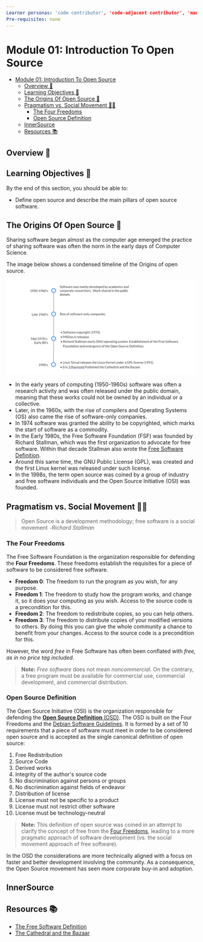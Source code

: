```yaml
---
Learner personas: 'code contributor', 'code-adjacent contributor', 'manager/stakeholder'
Pre-requisites: none
---
```


# Module 01: Introduction To Open Source

- [Module 01: Introduction To Open Source](#module-01-introduction-to-open-source)
  - [Overview 🧭](#overview-)
  - [Learning Objectives 🧠](#learning-objectives-)
  - [The Origins Of Open Source 🌱](#the-origins-of-open-source-)
  - [Pragmatism vs. Social Movement ✊🏾](#pragmatism-vs-social-movement-)
    - [The Four Freedoms](#the-four-freedoms)
    - [Open Source Definition](#open-source-definition)
  - [InnerSource](#innersource)
  - [Resources 📚](#resources-)

## Overview 🧭

## Learning Objectives 🧠

By the end of this section, you should be able to:

* Define open source and describe the main pillars of open source software.

## The Origins Of Open Source 🌱

Sharing software began almost as the computer age emerged the practice of sharing software was often the norm in the early days of Computer Science.

The image below shows a condensed timeline of the Origins of open source.

![Timeline of the Origins of open source](./images/OSS-early-timeline.svg)

* In the early years of computing (1950-1960s) software was often a research activity and was often released under the public domain, meaning that these works could not be owned by an individual or a collective.
* Later, in the 1960s, with the rise of compilers and Operating Systems (OS) also came the rise of software-only companies.
* In 1974 software was granted the ability to be copyrighted, which marks the start of software as a commodity.
* In the Early 1980s, the Free Software Foundation (FSF) was founded by Richard Stallman, which was the first organization to advocate for free software. Within that decade Stallman also wrote the [Free Software Definition][free-software-definition].
* Around this same time, the GNU Public License (GPL), was created and the first Linux kernel was released under such license.
* In the 1998s, the term open source was coined by a group of industry and free software individuals and the Open Source Initiative (OSI) was founded.

## Pragmatism vs. Social Movement ✊🏾

> Open Source is a development methodology; free software is a social movement
> `-`*Richard Stallman*

### The Four Freedoms

The Free Software Foundation is the organization responsible for defending the **Four Freedoms**. These freedoms establish the requisites for a piece of software to be considered free software.

* **Freedom 0**: The freedom to run the program as you wish, for any purpose.
* **Freedom 1**: The freedom to study how the program works, and change it, so it does your computing as you wish. Access to the source code is a precondition for this.
* **Freedom 2**: The freedom to redistribute copies, so you can help others.
* **Freedom 3**: The freedom to distribute copies of your modified versions to others. By doing this you can give the whole community a chance to benefit from your changes. Access to the source code is a precondition for this.

However, the word *free* in Free Software has often been conflated with *free, as in no price tag included*.

> **Note:**
> *Free software* does not mean *noncommercial*. On the contrary, a free program must be available for commercial use, commercial development, and commercial distribution.

### Open Source Definition

The Open Source Initiative (OSI) is the organization responsible for defending the [**Open Source Definition** (OSD)][OS-definition]. The OSD is built on the Four Freedoms and the [Debian Software Guidelines](https://www.debian.org/social_contract#guidelines). It is formed by a set of 10 requirements that a piece of software must meet in order to be considered open source and is accepted as the single canonical definition of open source:

1. Free Redistribution
2. Source Code
3. Derived works
4. Integrity of the author's source code
5. No discrimination against persons or groups
6. No discrimination against fields of endeavor
7. Distribution of license
8. License must not be specific to a product
9. License must not restrict other software
10. License must be technology-neutral

> **Note:**
> This definition of open source was coined in an attempt to clarify the concept of free from the [Four Freedoms](#the-four-freedoms), leading to a more pragmatic approach of software development (vs. the social movement approach of free software).

In the OSD the considerations are more technically aligned with a focus on faster and better development involving the community. As a consequence, the Open Source movement has seen more corporate buy-in and adoption.

## InnerSource



## Resources 📚

* [The Free Software Definition][free-software-definition]
* [The Cathedral and the Bazaar][cathedral-and-bazaar]

<!-- reusable links -->
[free-software-definition]: https://www.gnu.org/philosophy/free-sw.en.html#four-freedoms
[cathedral-and-bazaar]: https://creatingaction.stanford.edu/pdf/cathedral-bazaar.pdf
[OS-definition]: https://opensource.org/osd-annotated